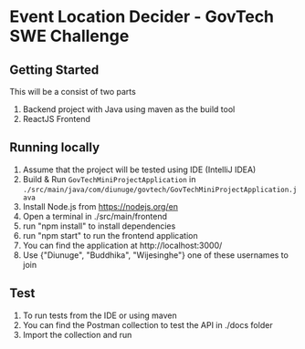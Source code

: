 # Event Location Decider - GovTech SWE Challenge
## Getting Started
This will be a consist of two parts
1. Backend project with Java using maven as the build tool 
2. ReactJS Frontend

## Running locally
1. Assume that the project will be tested using IDE (IntelliJ IDEA) 
2. Build & Run `GovTechMiniProjectApplication` in `./src/main/java/com/diunuge/govtech/GovTechMiniProjectApplication.java`
3. Install Node.js from https://nodejs.org/en
4. Open a terminal in ./src/main/frontend
5. run "npm install" to install dependencies  
6. run "npm start" to run the frontend application
7. You can find the application at http://localhost:3000/
8. Use {"Diunuge", "Buddhika", "Wijesinghe"} one of these usernames to join

## Test
1. To run tests from the IDE or using maven
2. You can find the Postman collection to test the API in ./docs folder
3. Import the collection and run
